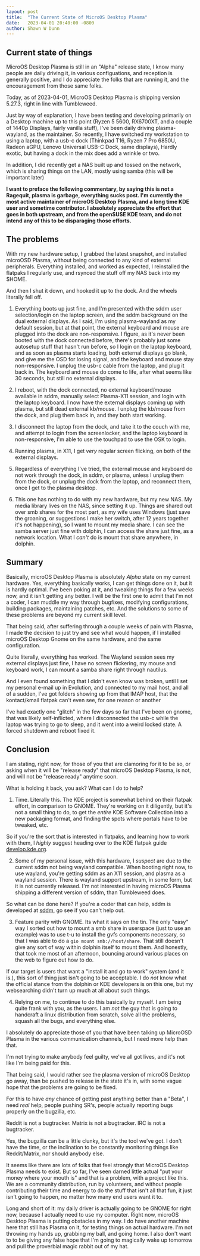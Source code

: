 ```yaml
---
layout: post
title:  "The Current State of MicroOS Desktop Plasma"
date:   2023-04-01 20:40:00 -0800
author: Shawn W Dunn
---
```


## Current state of things

MicroOS Desktop Plasma is still in an "Alpha" release state, I know many people
are daily driving it, in various configuations, and reception is generally
positive, and I do appreciate the folks that are running it, and the
encouragement from those same folks.

Today, as of 2023-04-01, MicroOS Desktop Plasma is shipping version 5.27.3,
right in line with Tumbleweed.

Just by way of explanation, I have been testing and developing primarily on
a Desktop machine up to this point (Ryzen 5 5600, RX6700XT, and a couple of
1440p Displays, fairly vanilla stuff), I've been daily driving plasma-wayland,
as the maintainer.   So recently, I have switched my workstation to using a
laptop, with a usb-c dock (Thinkpad T16, Ryzen 7 Pro 6850U, Radeon aGPU, Lenovo
Universal USB-C Dock, same displays), Hardly exotic, but having a dock in the
mix does add a wrinkle or two.

In addition, I did recently get a NAS built up and tossed on the network, which
is sharing things on the LAN, mostly using samba (this will be important later)

**I want to preface the following commentary, by saying this is not a Ragequit,
plasma is garbage, everything sucks post.  I'm currently the most active
maintainer of microOS Desktop Plasma, and a long time KDE user and sometime
contributor.   I absolutely appreciate the effort that goes in both upstream,
and from the openSUSE KDE team, and do not intend any of this to be
disparaging those efforts.**

## The problems

With my new hardware setup, I grabbed the latest snapshot, and installed
microOSD Plasma, without being connected to any kind of external peripherals.
Everything installed, and worked as expected, I reinstalled the flatpaks I
regularly use, and rsynced the stuff off my NAS back into my $HOME.

And then I shut it down, and hooked it up to the dock.   And the wheels
literally fell off.

1. Everything boots up just fine, and I'm presented with the sddm user
selection/login on the laptop screen, and the sddm background on the dual
external displays.   As I said, I'm using plasma-wayland as my default session,
but at that point, the external keyboard and mouse are plugged into the dock are
non-responsive.   I figure, as it's never been booted with the dock connected
before, there's probably just some autosetup stuff that hasn't run before, so I
login on the laptop keyboard, and as soon as plasma starts loading, both
external displays go blank, and give me the OSD for losing signal, and the
keyboard and mouse stay non-responsive.  I unplug the usb-c cable from the
laptop, and plug it back in.  The keyboard and mouse do come to life, after what
seems like 30 seconds, but still no external displays.

2. I reboot, with the dock connected, no external keyboard/mouse available in
sddm, manually select Plasma-X11 session, and login with the laptop keyboard.
I now have the external displays coming up with plasma, but still dead external
kb/mouse.  I unplug the kb/mouse from the dock, and plug them back in, and they
both start working.

3. I disconnect the laptop from the dock, and take it to the couch with me, and
attempt to login from the screenlocker, and the laptop keyboard is
non-responsive, I'm able to use the touchpad to use the OSK to login.

4. Running plasma, in X11, I get *very* regular screen flicking, on both of the
external displays.

5. Regardless of everything I've tried, the external mouse and keyboard do not
work through the dock, in sddm, or plasma, unless I unplug them from the dock,
or unplug the dock from the laptop, and reconnect them, once I get to the plasma
desktop.

6. This one has nothing to do with my new hardware, but my new NAS.   My media
library lives on the NAS, since setting it up.  Things are shared out over smb
shares for the most part, as my wife uses Windows (just save the groaning, or
suggestions I make her switch, after 12 years together it's not happening),
so I want to mount my media share.  I can see the samba server just fine
with dolphin, I can access the share just fine, as a network location.  What
I *can't* do is mount that share anywhere, in dolphin.

## Summary

Basically, microOS Desktop Plasma is absolutely *Alpha* state on my current
hardware.   Yes, everything basically works, I can get things done on it, but
it is hardly optimal.   I've been poking at it, and tweaking things for a few
weeks now, and it isn't getting any better.  I will be the first one to admit
that I'm not a coder, I can muddle my way through bugfixes, modifying
configurations, building packages, maintaining patches, etc.   And the solutions
to some of these problems are beyond my current skill level.

That being said, after suffering through a couple weeks of pain with Plasma, I
made the decision to just try and see what would happen, if I installed microOS
Desktop Gnome on the same hardware, and the same configuration.

Quite literally, everything has worked.   The Wayland session sees my external
displays just fine, I have no screen flickering, my mouse and keyboard work, I
can mount a samba share right through nautilus.

And I even found something that I didn't even know was broken, until I set my
personal e-mail up in Evolution, and connected to my mail host, and all of a
sudden, I've got folders showing up from that IMAP host, that the kontact/kmail
flatpak can't even see, for one reason or another

I've had exactly one "glitch" in the few days so far that I've been on gnome,
that was likely self-inflicted, where I disconnected the usb-c while the laptop
was trying to go to sleep, and it went into a weird locked state.   A forced
shutdown and reboot fixed it.

## Conclusion

I am stating, right now, for those of you that are clamoring for it to be so,
or asking when it will be "release ready" that microOS Desktop Plasma, is not,
and will not be "release ready" anytime soon.

What is holding it back, you ask?
What can I do to help?

1. Time.  Literally this.  The KDE project is somewhat behind on their flatpak
   effort, in comparison to GNOME.  They're working on it diligently, but it's
not a small thing to do, to get the *entire* KDE Software Collection into a new
packaging format, and finding the spots where portals have to be tweaked, etc.

So if you're the sort that is interested in flatpaks, and learning how to work
with them, I *highly* suggest heading over to the KDE flatpak guide
[develop.kde.org](https://develop.kde.org/docs/packaging/flatpak).

2. Some of my personal issue, with this hardware, I *suspect* are due to the
   current sddm not being wayland compatible.  When booting right now, to use
wayland, you're getting sddm as an X11 session, and plasma as a wayland session.
There is wayland support upstream, in some form, but it is not currently
released. I'm not interested in having microOS Plasma shipping a different
version of sddm, than Tumbleweed does.

So what can be done here?  If you're a coder that can help, sddm is developed at
[sddm](https://github.com/sddm/sddm), go see if you can't help out.

3. Feature parity with GNOME.   Its what it says on the tin.  The only "easy"
   way I sorted out how to mount a smb share in userspace (just to use an
example) was to use t-u to install the gvfs components necessary, so that I was
able to do a `gio mount smb://host/share`.   That still doesn't give any
sort of way within dolphin itself to mount them.   And honestly, that took
me most of an afternoon, bouncing around various places on the web to figure out
how to do.

If our target is users that want a "install it and go to work" system (and it
is.), this sort of thing just isn't going to be acceptable.   I do *not* know
what the official stance from the dolphin or KDE developers is on this one, but
my websearching didn't turn up much at all about such things.

4. Relying on me, to continue to do this basically by myself.  I am being quite
   frank with you, as the users.  I am *not* the guy that is going to handcraft
a linux distribution from scratch, solve all the problems, squash all the bugs,
and everything else.

I absolutely do appreciate those of you that have been talking up MicroOSD
Plasma in the various communication channels, but I need more help than that.

I'm not trying to make anybody feel guilty, we've all got lives, and it's not
like I'm being paid for this.

That being said, I would rather see the plasma version of microOS Desktop go
away, than be pushed to release in the state it's in, with some vague hope that
the problems are going to be fixed.

For this to have *any* chance of getting past anything better than a "Beta", I
need *real* help, people pushing SR's, people actually reporting bugs properly
on the bugzilla, etc.

Reddit is not a bugtracker.
Matrix is not a bugtracker.
IRC is not a bugtracker.

Yes, the bugzilla can be a little clunky, but it's the tool we've got. I don't
have the time, or the inclination to be constantly monitoring things like
Reddit/Matrix, nor should anybody else.

It seems like there are lots of folks that feel strongly that MicroOS Desktop
Plasma needs to exist.   But so far, I've seen darned little actual "put your
money where your mouth is" and that is a problem, with a project like this.
We are a community distribution, run by volunteers, and without people
contributing their time and energy to do the stuff that isn't all that fun, it
just isn't going to happen, no matter how many end users want it to.

Long and short of it: my daily driver is actually going to be GNOME for right
now, because I actually need to use my computer. Right now, microOS Desktop
Plasma is putting obstacles in my way.   I do have another machine here that
still has Plasma on it, for testing things on actual hardware. I'm not
throwing my hands up, grabbing my ball, and going home. I also don't want to
to be giving any false hope that I'm going to magically wake up tomorrow and
pull the proverbial magic rabbit out of my hat.
